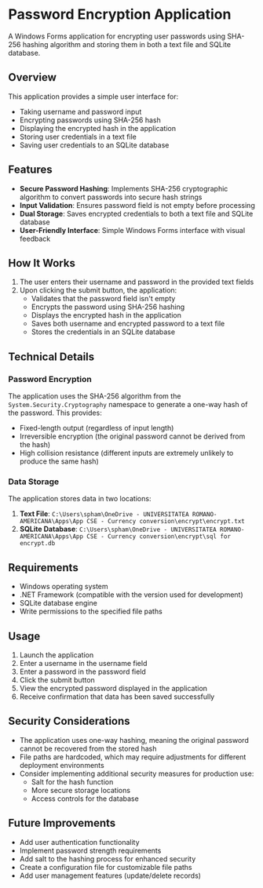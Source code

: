 # Password Encryption Application

A Windows Forms application for encrypting user passwords using SHA-256 hashing algorithm and storing them in both a text file and SQLite database.

## Overview

This application provides a simple user interface for:
- Taking username and password input
- Encrypting passwords using SHA-256 hash
- Displaying the encrypted hash in the application
- Storing user credentials in a text file
- Saving user credentials to an SQLite database

## Features

- **Secure Password Hashing**: Implements SHA-256 cryptographic algorithm to convert passwords into secure hash strings
- **Input Validation**: Ensures password field is not empty before processing
- **Dual Storage**: Saves encrypted credentials to both a text file and SQLite database
- **User-Friendly Interface**: Simple Windows Forms interface with visual feedback

## How It Works

1. The user enters their username and password in the provided text fields
2. Upon clicking the submit button, the application:
   - Validates that the password field isn't empty
   - Encrypts the password using SHA-256 hashing
   - Displays the encrypted hash in the application
   - Saves both username and encrypted password to a text file
   - Stores the credentials in an SQLite database

## Technical Details

### Password Encryption

The application uses the SHA-256 algorithm from the `System.Security.Cryptography` namespace to generate a one-way hash of the password. This provides:
- Fixed-length output (regardless of input length)
- Irreversible encryption (the original password cannot be derived from the hash)
- High collision resistance (different inputs are extremely unlikely to produce the same hash)

### Data Storage

The application stores data in two locations:
1. **Text File**: `C:\Users\spham\OneDrive - UNIVERSITATEA ROMANO-AMERICANA\Apps\App CSE - Currency conversion\encrypt\encrypt.txt`
2. **SQLite Database**: `C:\Users\spham\OneDrive - UNIVERSITATEA ROMANO-AMERICANA\Apps\App CSE - Currency conversion\encrypt\sql for encrypt.db`

## Requirements

- Windows operating system
- .NET Framework (compatible with the version used for development)
- SQLite database engine
- Write permissions to the specified file paths

## Usage

1. Launch the application
2. Enter a username in the username field
3. Enter a password in the password field
4. Click the submit button
5. View the encrypted password displayed in the application
6. Receive confirmation that data has been saved successfully

## Security Considerations

- The application uses one-way hashing, meaning the original password cannot be recovered from the stored hash
- File paths are hardcoded, which may require adjustments for different deployment environments
- Consider implementing additional security measures for production use:
  - Salt for the hash function
  - More secure storage locations
  - Access controls for the database

## Future Improvements

- Add user authentication functionality
- Implement password strength requirements
- Add salt to the hashing process for enhanced security
- Create a configuration file for customizable file paths
- Add user management features (update/delete records)
